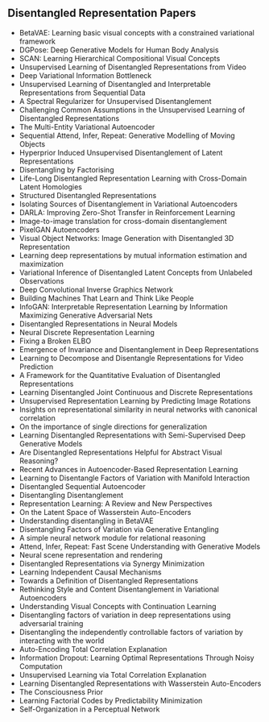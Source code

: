 <h2>  Disentangled Representation Papers </h2>

<ul>

 <li><a target="_blank" href="https://github.com/manjunath5496/Disentangled-Representation-Papers/blob/master/isen(1).pdf" style="text-decoration:none;">BetaVAE: Learning basic visual concepts with a constrained variational framework</a></li>


 <li><a target="_blank" href="https://github.com/manjunath5496/Disentangled-Representation-Papers/blob/master/isen(2).pdf" style="text-decoration:none;">DGPose: Deep Generative Models for Human Body Analysis</a></li>

<li><a target="_blank" href="https://github.com/manjunath5496/Disentangled-Representation-Papers/blob/master/isen(3).pdf" style="text-decoration:none;">SCAN: Learning Hierarchical Compositional Visual Concepts</a></li>
 <li><a target="_blank" href="https://github.com/manjunath5496/Disentangled-Representation-Papers/blob/master/isen(4).pdf" style="text-decoration:none;">Unsupervised Learning of Disentangled Representations from Video</a></li>                              
<li><a target="_blank" href="https://github.com/manjunath5496/Disentangled-Representation-Papers/blob/master/isen(5).pdf" style="text-decoration:none;">Deep Variational Information Bottleneck</a></li>
<li><a target="_blank" href="https://github.com/manjunath5496/Disentangled-Representation-Papers/blob/master/isen(6).pdf" style="text-decoration:none;">Unsupervised Learning of Disentangled and Interpretable Representations from Sequential Data</a></li>
 <li><a target="_blank" href="https://github.com/manjunath5496/Disentangled-Representation-Papers/blob/master/isen(7).pdf" style="text-decoration:none;">A Spectral Regularizer for Unsupervised Disentanglement</a></li>

 <li><a target="_blank" href="https://github.com/manjunath5496/Disentangled-Representation-Papers/blob/master/isen(8).pdf" style="text-decoration:none;"> Challenging Common Assumptions in the Unsupervised Learning of Disentangled Representations</a></li>
   <li><a target="_blank" href="https://github.com/manjunath5496/Disentangled-Representation-Papers/blob/master/isen(9).pdf" style="text-decoration:none;">The Multi-Entity Variational Autoencoder</a></li>
  
   
 <li><a target="_blank" href="https://github.com/manjunath5496/Disentangled-Representation-Papers/blob/master/isen(10).pdf" style="text-decoration:none;">Sequential Attend, Infer, Repeat: Generative Modelling of Moving Objects</a></li>                              
<li><a target="_blank" href="https://github.com/manjunath5496/Disentangled-Representation-Papers/blob/master/isen(11).pdf" style="text-decoration:none;">Hyperprior Induced Unsupervised Disentanglement of Latent Representations</a></li>
<li><a target="_blank" href="https://github.com/manjunath5496/Disentangled-Representation-Papers/blob/master/isen(12).pdf" style="text-decoration:none;">Disentangling by Factorising</a></li>
<li><a target="_blank" href="https://github.com/manjunath5496/Disentangled-Representation-Papers/blob/master/isen(13).pdf" style="text-decoration:none;">Life-Long Disentangled Representation Learning with Cross-Domain Latent Homologies</a></li>

<li><a target="_blank" href="https://github.com/manjunath5496/Disentangled-Representation-Papers/blob/master/isen(14).pdf" style="text-decoration:none;">Structured Disentangled Representations</a></li>
                              
<li><a target="_blank" href="https://github.com/manjunath5496/Disentangled-Representation-Papers/blob/master/isen(15).pdf" style="text-decoration:none;">Isolating Sources of Disentanglement in Variational Autoencoders</a></li>

<li><a target="_blank" href="https://github.com/manjunath5496/Disentangled-Representation-Papers/blob/master/isen(16).pdf" style="text-decoration:none;">DARLA: Improving Zero-Shot Transfer in Reinforcement Learning</a></li>

  <li><a target="_blank" href="https://github.com/manjunath5496/Disentangled-Representation-Papers/blob/master/isen(17).pdf" style="text-decoration:none;">Image-to-image translation for cross-domain disentanglement</a></li>   
  
<li><a target="_blank" href="https://github.com/manjunath5496/Disentangled-Representation-Papers/blob/master/isen(18).pdf" style="text-decoration:none;">PixelGAN Autoencoders</a></li> 

  
<li><a target="_blank" href="https://github.com/manjunath5496/Disentangled-Representation-Papers/blob/master/isen(19).pdf" style="text-decoration:none;">Visual Object Networks: Image Generation with Disentangled 3D Representation</a></li> 

<li><a target="_blank" href="https://github.com/manjunath5496/Disentangled-Representation-Papers/blob/master/isen(20).pdf" style="text-decoration:none;"> Learning deep representations by mutual information estimation and maximization</a></li>

<li><a target="_blank" href="https://github.com/manjunath5496/Disentangled-Representation-Papers/blob/master/isen(21).pdf" style="text-decoration:none;">Variational Inference of Disentangled Latent Concepts from Unlabeled Observations</a></li>
<li><a target="_blank" href="https://github.com/manjunath5496/Disentangled-Representation-Papers/blob/master/isen(22).pdf" style="text-decoration:none;">Deep Convolutional Inverse Graphics Network</a></li> 
 <li><a target="_blank" href="https://github.com/manjunath5496/Disentangled-Representation-Papers/blob/master/isen(23).pdf" style="text-decoration:none;">Building Machines That Learn and Think Like People</a></li> 
 

   <li><a target="_blank" href="https://github.com/manjunath5496/Disentangled-Representation-Papers/blob/master/isen(24).pdf" style="text-decoration:none;">InfoGAN: Interpretable Representation Learning by Information Maximizing Generative Adversarial Nets</a></li>
 
   <li><a target="_blank" href="https://github.com/manjunath5496/Disentangled-Representation-Papers/blob/master/isen(25).pdf" style="text-decoration:none;">Disentangled Representations in Neural Models</a></li>                              
 <li><a target="_blank" href="https://github.com/manjunath5496/Disentangled-Representation-Papers/blob/master/isen(26).pdf" style="text-decoration:none;">Neural Discrete Representation Learning</a></li>
 <li><a target="_blank" href="https://github.com/manjunath5496/Disentangled-Representation-Papers/blob/master/isen(27).pdf" style="text-decoration:none;">Fixing a Broken ELBO</a></li>
   
 
   <li><a target="_blank" href="https://github.com/manjunath5496/Disentangled-Representation-Papers/blob/master/isen(28).pdf" style="text-decoration:none;">Emergence of Invariance and Disentanglement in Deep Representations</a></li>
 
   <li><a target="_blank" href="https://github.com/manjunath5496/Disentangled-Representation-Papers/blob/master/isen(29).pdf" style="text-decoration:none;">Learning to Decompose and Disentangle Representations for Video Prediction </a></li>                              

  <li><a target="_blank" href="https://github.com/manjunath5496/Disentangled-Representation-Papers/blob/master/isen(30).pdf" style="text-decoration:none;">A Framework for the Quantitative Evaluation of Disentangled Representations </a></li>
 
   <li><a target="_blank" href="https://github.com/manjunath5496/Disentangled-Representation-Papers/blob/master/isen(31).pdf" style="text-decoration:none;">Learning Disentangled Joint Continuous and Discrete Representations</a></li> 
    <li><a target="_blank" href="https://github.com/manjunath5496/Disentangled-Representation-Papers/blob/master/isen(32).pdf" style="text-decoration:none;">Unsupervised Representation Learning by Predicting Image Rotations</a></li> 

   <li><a target="_blank" href="https://github.com/manjunath5496/Disentangled-Representation-Papers/blob/master/isen(33).pdf" style="text-decoration:none;">Insights on representational similarity in neural networks with canonical correlation</a></li>                              

  <li><a target="_blank" href="https://github.com/manjunath5496/Disentangled-Representation-Papers/blob/master/isen(34).pdf" style="text-decoration:none;">
On the importance of single directions for generalization</a></li> 
 
  <li><a target="_blank" href="https://github.com/manjunath5496/Disentangled-Representation-Papers/blob/master/isen(35).pdf" style="text-decoration:none;">Learning Disentangled Representations with Semi-Supervised Deep Generative Models</a></li> 

  <li><a target="_blank" href="https://github.com/manjunath5496/Disentangled-Representation-Papers/blob/master/isen(36).pdf" style="text-decoration:none;">Are Disentangled Representations Helpful for Abstract Visual Reasoning?</a></li> 
 
<li><a target="_blank" href="https://github.com/manjunath5496/Disentangled-Representation-Papers/blob/master/isen(37).pdf" style="text-decoration:none;">Recent Advances in Autoencoder-Based Representation Learning</a></li>
 <li><a target="_blank" href="https://github.com/manjunath5496/Disentangled-Representation-Papers/blob/master/isen(38).pdf" style="text-decoration:none;">Learning to Disentangle Factors of Variation with Manifold Interaction</a></li>
<li><a target="_blank" href="https://github.com/manjunath5496/Disentangled-Representation-Papers/blob/master/isen(39).pdf" style="text-decoration:none;">Disentangled Sequential Autoencoder</a></li>
 <li><a target="_blank" href="https://github.com/manjunath5496/Disentangled-Representation-Papers/blob/master/isen(40).pdf" style="text-decoration:none;">Disentangling Disentanglement</a></li>                              
<li><a target="_blank" href="https://github.com/manjunath5496/Disentangled-Representation-Papers/blob/master/isen(41).pdf" style="text-decoration:none;">Representation Learning: A Review and New Perspectives</a></li>
<li><a target="_blank" href="https://github.com/manjunath5496/Disentangled-Representation-Papers/blob/master/isen(42).pdf" style="text-decoration:none;">On the Latent Space of Wasserstein Auto-Encoders</a></li>
 
  <li><a target="_blank" href="https://github.com/manjunath5496/Disentangled-Representation-Papers/blob/master/isen(43).pdf" style="text-decoration:none;">Understanding disentangling in BetaVAE</a></li>
 <li><a target="_blank" href="https://github.com/manjunath5496/Disentangled-Representation-Papers/blob/master/isen(44).pdf" style="text-decoration:none;">Disentangling Factors of Variation via Generative Entangling</a></li>
   <li><a target="_blank" href="https://github.com/manjunath5496/Disentangled-Representation-Papers/blob/master/isen(45).pdf" style="text-decoration:none;">A simple neural network module for relational reasoning</a></li>  
   
<li><a target="_blank" href="https://github.com/manjunath5496/Disentangled-Representation-Papers/blob/master/isen(46).pdf" style="text-decoration:none;">Attend, Infer, Repeat:
Fast Scene Understanding with Generative Models</a></li> 
                             
<li><a target="_blank" href="https://github.com/manjunath5496/Disentangled-Representation-Papers/blob/master/isen(47).pdf" style="text-decoration:none;">Neural scene representation and rendering</a></li>
<li><a target="_blank" href="https://github.com/manjunath5496/Disentangled-Representation-Papers/blob/master/isen(48).pdf" style="text-decoration:none;">Disentangled Representations via Synergy Minimization</a></li>

<li><a target="_blank" href="https://github.com/manjunath5496/Disentangled-Representation-Papers/blob/master/isen(49).pdf" style="text-decoration:none;">Learning Independent Causal Mechanisms</a></li>
                              
<li><a target="_blank" href="https://github.com/manjunath5496/Disentangled-Representation-Papers/blob/master/isen(50).pdf" style="text-decoration:none;">Towards a Definition of
Disentangled Representations</a></li>
<li><a target="_blank" href="https://github.com/manjunath5496/Disentangled-Representation-Papers/blob/master/isen(51).pdf" style="text-decoration:none;">Rethinking Style and Content Disentanglement in Variational Autoencoders</a></li>
<li><a target="_blank" href="https://github.com/manjunath5496/Disentangled-Representation-Papers/blob/master/isen(52).pdf" style="text-decoration:none;">Understanding Visual Concepts with Continuation Learning</a></li>

<li><a target="_blank" href="https://github.com/manjunath5496/Disentangled-Representation-Papers/blob/master/isen(53).pdf" style="text-decoration:none;">Disentangling factors of variation in deep representations using adversarial training</a></li>
 
<li><a target="_blank" href="https://github.com/manjunath5496/Disentangled-Representation-Papers/blob/master/isen(54).pdf" style="text-decoration:none;">Disentangling the independently controllable factors of variation by interacting with the world</a></li>

<li><a target="_blank" href="https://github.com/manjunath5496/Disentangled-Representation-Papers/blob/master/isen(55).pdf" style="text-decoration:none;">Auto-Encoding Total Correlation Explanation</a></li>
 
 <li><a target="_blank" href="https://github.com/manjunath5496/Disentangled-Representation-Papers/blob/master/isen(56).pdf" style="text-decoration:none;">Information Dropout: Learning Optimal Representations Through Noisy Computation</a></li>

<li><a target="_blank" href="https://github.com/manjunath5496/Disentangled-Representation-Papers/blob/master/isen(57).pdf" style="text-decoration:none;">Unsupervised Learning via Total Correlation Explanation</a></li>
 
<li><a target="_blank" href="https://github.com/manjunath5496/Disentangled-Representation-Papers/blob/master/isen(58).pdf" style="text-decoration:none;">Learning Disentangled Representations with Wasserstein Auto-Encoders</a></li>

<li><a target="_blank" href="https://github.com/manjunath5496/Disentangled-Representation-Papers/blob/master/isen(59).pdf" style="text-decoration:none;">The Consciousness Prior</a></li>
 
 <li><a target="_blank" href="https://github.com/manjunath5496/Disentangled-Representation-Papers/blob/master/isen(60).pdf" style="text-decoration:none;">Learning Factorial Codes by Predictability Minimization</a></li>

<li><a target="_blank" href="https://github.com/manjunath5496/Disentangled-Representation-Papers/blob/master/isen(61).pdf" style="text-decoration:none;">Self-Organization in a Perceptual Network</a></li>
 
 
 
 
 
 
 
 
 
  </ul>
